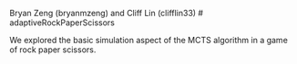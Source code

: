 Bryan Zeng (bryanmzeng) and Cliff Lin (clifflin33) # adaptiveRockPaperScissors

We explored the basic simulation aspect of the MCTS algorithm in a game of rock paper scissors. 
